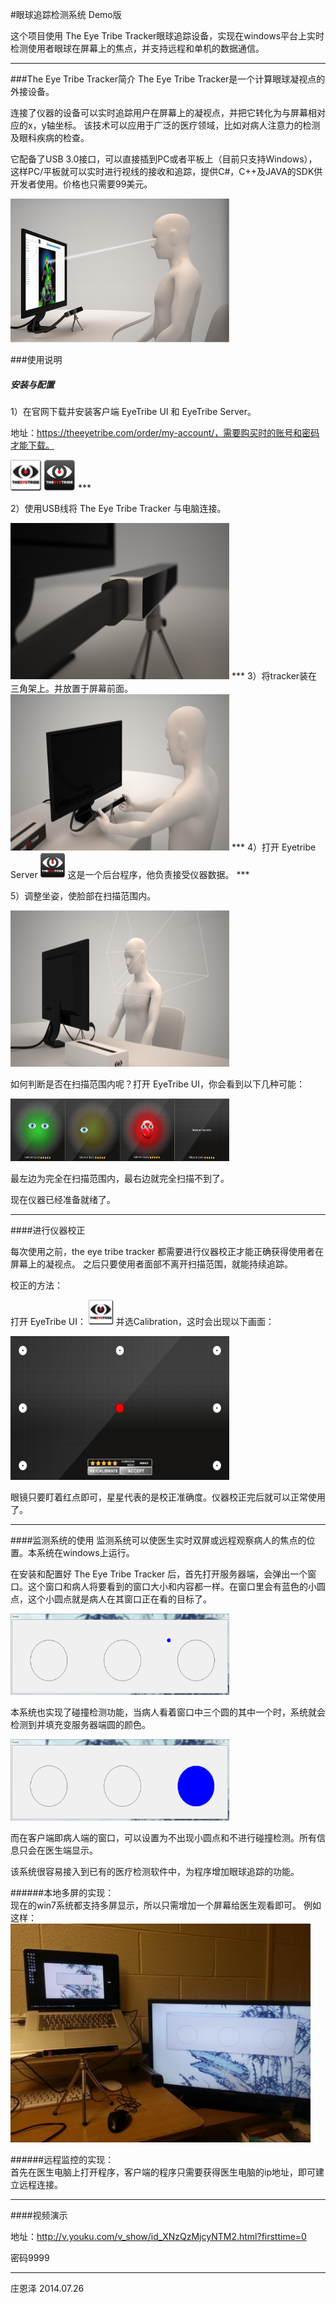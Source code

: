 
#眼球追踪检测系统 Demo版

这个项目使用 The Eye Tribe Tracker眼球追踪设备，实现在windows平台上实时检测使用者眼球在屏幕上的焦点，并支持远程和单机的数据通信。

***

###The Eye Tribe Tracker简介 
The Eye Tribe Tracker是一个计算眼球凝视点的外接设备。

连接了仪器的设备可以实时追踪用户在屏幕上的凝视点，并把它转化为与屏幕相对应的x，y轴坐标。
该技术可以应用于广泛的医疗领域，比如对病人注意力的检测及眼科疾病的检查。

它配备了USB 3.0接口，可以直接插到PC或者平板上（目前只支持Windows），这样PC/平板就可以实时进行视线的接收和追踪，提供C#，C++及JAVA的SDK供开发者使用。价格也只需要99美元。

<img height="230" width="350" src="img/1.png" />




###使用说明 

##### 安装与配置
1）在官网下载并安装客户端 EyeTribe UI 和 EyeTribe Server。

地址：https://theeyetribe.com/order/my-account/，需要购买时的账号和密码才能下载。

<img height="50" width="50" src="img/icon1.png" />
<img height="50" width="50" src="img/icon2.png" />
***

2）使用USB线将 The Eye Tribe Tracker 与电脑连接。


<img height="250" width="350" src="img/usb.png" />
***
3）将tracker装在三角架上。并放置于屏幕前面。

<img height="250" width="350" src="img/palcement.png" />
***
4）打开 Eyetribe Server <img height="40" width="40" src="img/icon2.png" />  这是一个后台程序，他负责接受仪器数据。
***

5）调整坐姿，使脸部在扫描范围内。


<img height="250" width="350" src="img/infront.png" />

如何判断是否在扫描范围内呢？打开 EyeTribe UI，你会看到以下几种可能：

<img height="100" width="350" src="img/Combined_minimized.jpg" />

最左边为完全在扫描范围内，最右边就完全扫描不到了。

现在仪器已经准备就绪了。
***



####进行仪器校正

每次使用之前，the eye tribe tracker 都需要进行仪器校正才能正确获得使用者在屏幕上的凝视点。
之后只要使用者面部不离开扫描范围，就能持续追踪。

校正的方法：

打开 EyeTribe UI：
<img height="40" width="40" src="img/icon1.png" /> 并选Calibration，这时会出现以下画面：

<img height="230" width="350" src="img/evazzluation-real_minimized.jpg" />

眼镜只要盯着红点即可，星星代表的是校正准确度。仪器校正完后就可以正常使用了。

****


####监测系统的使用
监测系统可以使医生实时双屏或远程观察病人的焦点的位置。本系统在windows上运行。

在安装和配置好 The Eye Tribe Tracker 后，首先打开服务器端，会弹出一个窗口。这个窗口和病人将要看到的窗口大小和内容都一样。在窗口里会有蓝色的小圆点，这个小圆点就是病人在其窗口正在看的目标了。

<img height="130" width="350" src="img/form2.jpg" />

本系统也实现了碰撞检测功能，当病人看着窗口中三个圆的其中一个时，系统就会检测到并填充变服务器端圆的颜色。

<img height="130" width="350" src="img/form3.jpg" />

而在客户端即病人端的窗口，可以设置为不出现小圆点和不进行碰撞检测。所有信息只会在医生端显示。


该系统很容易接入到已有的医疗检测软件中，为程序增加眼球追踪的功能。

######本地多屏的实现： <br/>
现在的win7系统都支持多屏显示，所以只需增加一个屏幕给医生观看即可。
例如这样：
<img height="350" width="480" src="img/unnamed.jpg" />

######远程监控的实现：<br/>
首先在医生电脑上打开程序，客户端的程序只需要获得医生电脑的ip地址，即可建立远程连接。
***
####视频演示

地址：http://v.youku.com/v_show/id_XNzQzMjcyNTM2.html?firsttime=0

密码9999
***
庄恩泽 2014.07.26















